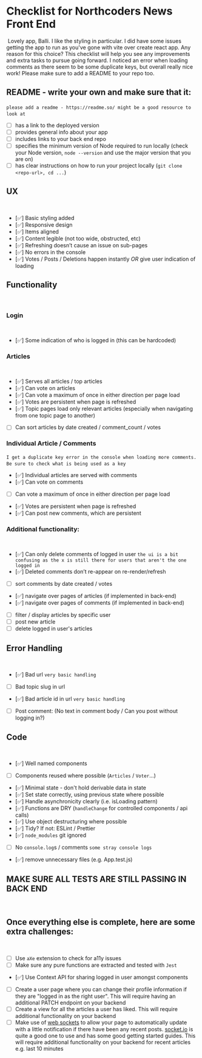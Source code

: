 # Checklist for Northcoders News Front End

​
Lovely app, Balli. I like the styling in particular. I did have some issues getting the app to run as you've gone with vite over create react app. Any reason for this choice? This checklist will help you see any improvements and extra tasks to pursue going forward. I noticed an error when loading comments as there seem to be some duplicate keys, but overall really nice work! Please make sure to add a README to your repo too.
​

## README - write your own and make sure that it:

​
`please add a readme - https://readme.so/ might be a good resource to look at`
​

- [ ] has a link to the deployed version
- [ ] provides general info about your app
- [ ] includes links to your back end repo
- [ ] specifies the minimum version of Node required to run locally (check your Node version, `node --version` and use the major version that you are on)
- [ ] has clear instructions on how to run your project locally (`git clone <repo-url>, cd ...`)
      ​

## UX

​

- [✅] Basic styling added
- [✅] Responsive design
- [✅] Items aligned
- [✅] Content legible (not too wide, obstructed, etc)
- [✅] Refreshing doesn’t cause an issue on sub-pages
- [✅] No errors in the console
- [✅] Votes / Posts / Deletions happen instantly _OR_ give user indication of loading
  ​

## Functionality

​

### Login

​

- [✅] Some indication of who is logged in (this can be hardcoded)
  ​

### Articles

​

- [✅] Serves all articles / top articles
- [✅] Can vote on articles
- [✅] Can vote a maximum of once in either direction per page load
- [✅] Votes are persistent when page is refreshed
- [✅] Topic pages load only relevant articles (especially when navigating from one topic page to another)
- [ ] Can sort articles by date created / comment_count / votes
      ​

### Individual Article / Comments

​
`I get a duplicate key error in the console when loading more comments. Be sure to check what is being used as a key`
​

- [✅] Individual articles are served with comments
- [✅] Can vote on comments
- [ ] Can vote a maximum of once in either direction per page load
- [✅] Votes are persistent when page is refreshed
- [✅] Can post new comments, which are persistent
  ​

### Additional functionality:

​

- [✅] Can only delete comments of logged in user `the ui is a bit confusing as the x is still there for users that aren't the one logged in`
- [✅] Deleted comments don’t re-appear on re-render/refresh
- [ ] sort comments by date created / votes
- [✅] navigate over pages of articles (if implemented in back-end)
- [✅] navigate over pages of comments (if implemented in back-end)
- [ ] filter / display articles by specific user
- [ ] post new article
- [ ] delete logged in user's articles
      ​

## Error Handling

​

- [✅] Bad url `very basic handling`
- [ ] Bad topic slug in url
- [✅] Bad article id in url `very basic handling`
- [ ] Post comment: (No text in comment body / Can you post without logging in?)
      ​

## Code

​

- [✅] Well named components
- [ ] Components reused where possible (`Articles` / `Voter`...)
- [✅] Minimal state - don't hold derivable data in state
- [✅] Set state correctly, using previous state where possible
- [✅] Handle asynchronicity clearly (i.e. isLoading pattern)
- [✅] Functions are DRY (`handleChange` for controlled components / api calls)
- [✅] Use object destructuring where possible
- [✅] Tidy? If not: ESLint / Prettier
- [✅] `node_modules` git ignored
- [ ] No `console.log`s / comments `some stray console logs`
- [✅] remove unnecessary files (e.g. App.test.js)
  ​

## MAKE SURE ALL TESTS ARE STILL PASSING IN BACK END

​

## Once everything else is complete, here are some extra challenges:

​

- [ ] Use `aXe` extension to check for a11y issues
- [ ] Make sure any pure functions are extracted and tested with `Jest`
- [✅] Use Context API for sharing logged in user amongst components
- [ ] Create a user page where you can change their profile information if they are "logged in as the right user". This will require having an additional PATCH endpoint on your backend
- [ ] Create a view for all the articles a user has liked. This will require additional functionality on your backend
- [ ] Make use of [web sockets](https://en.wikipedia.org/wiki/WebSocket) to allow your page to automatically update with a little notification if there have been any recent posts. [socket.io](https://socket.io/) is quite a good one to use and has some good getting started guides. This will require additional functionality on your backend for recent articles e.g. last 10 minutes
